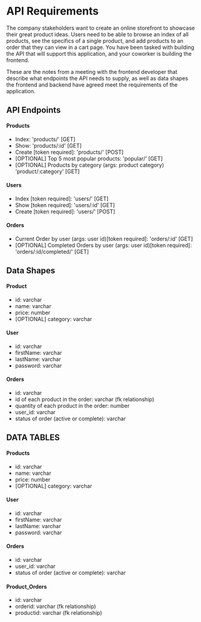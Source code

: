# API Requirements
The company stakeholders want to create an online storefront to showcase their great product ideas. Users need to be able to browse an index of all products, see the specifics of a single product, and add products to an order that they can view in a cart page. You have been tasked with building the API that will support this application, and your coworker is building the frontend.

These are the notes from a meeting with the frontend developer that describe what endpoints the API needs to supply, as well as data shapes the frontend and backend have agreed meet the requirements of the application. 

## API Endpoints
#### Products
- Index: 'products/' [GET]
- Show: 'products/:id' [GET]
- Create [token required]: 'products/' [POST]
- [OPTIONAL] Top 5 most popular products: 'popular/' [GET]
- [OPTIONAL] Products by category (args: product category) 'product/:category' [GET]

#### Users
- Index [token required]: 'users/' [GET]
- Show [token required]: 'users/:id' [GET]
- Create [token required]: 'users/' [POST]

#### Orders
- Current Order by user (args: user id)[token required]: 'orders/:id' [GET]
- [OPTIONAL] Completed Orders by user (args: user id)[token required]: 'orders/:id/completed/' [GET]

## Data Shapes
#### Product
- id: varchar
- name: varchar
- price: number
- [OPTIONAL] category: varchar

#### User
- id: varchar
- firstName: varchar
- lastName: varchar
- password: varchar

#### Orders
- id: varchar
- id of each product in the order: varchar (fk relationship)
- quantity of each product in the order: number
- user_id: varchar
- status of order (active or complete): varchar

## DATA TABLES
#### Products
-  id: varchar
- name: varchar
- price: number
- [OPTIONAL] category: varchar

#### User
- id: varchar
- firstName: varchar
- lastName: varchar
- password: varchar

#### Orders
- id: varchar
- user_id: varchar
- status of order (active or complete): varchar

#### Product_Orders
- id: varchar
- orderid: varchar (fk relationship)
- productid: varchar (fk relationship)
